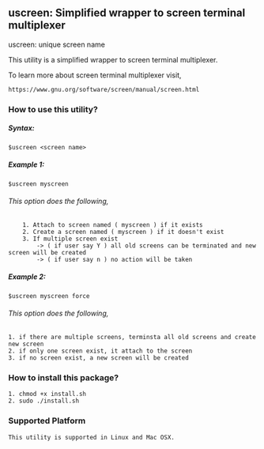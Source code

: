 ## uscreen: Simplified wrapper to screen terminal multiplexer 

uscreen: unique screen name

This utility is a simplified wrapper to screen terminal multiplexer. 

To learn more about screen terminal multiplexer visit,

	https://www.gnu.org/software/screen/manual/screen.html


### How to use this utility?

##### Syntax:

	$uscreen <screen name>

##### Example 1:

	$uscreen myscreen

###### This option does the following, 
	
		1. Attach to screen named ( myscreen ) if it exists
 		2. Create a screen named ( myscreen ) if it doesn't exist
		3. If multiple screen exist 
			-> ( if user say Y ) all old screens can be terminated and new screen will be created
			-> ( if user say n ) no action will be taken

##### Example 2:

	$uscreen myscreen force

###### This option does the following, 
	
	1. if there are multiple screens, terminsta all old screens and create new screen
	2. if only one screen exist, it attach to the screen
	3. if no screen exist, a new screen will be created

### How to install this package?

	1. chmod +x install.sh
	2. sudo ./install.sh

### Supported Platform

	This utility is supported in Linux and Mac OSX.

